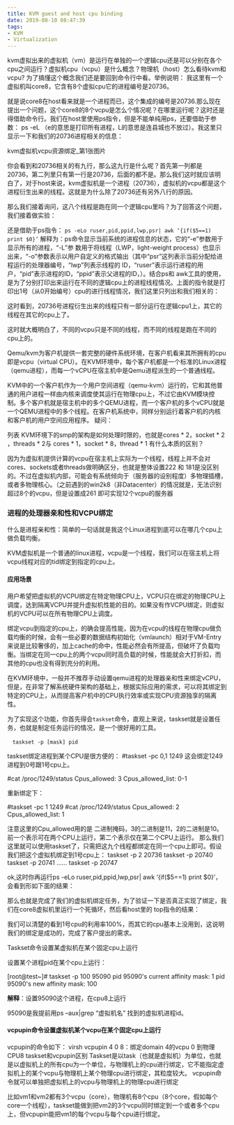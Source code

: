 ```yaml
---
title: KVM guest and host cpu binding
date: 2019-08-10 08:47:39
tags:
- KVM
- Virtualization
---
```


kvm虚拟出来的虚拟机（vm）是运行在单独的一个逻辑cpu还是可以分别在各个cpu之间运行？虚拟机cpu（vcpu）是什么概念？物理机（host）怎么看待kvm和vcpu? 为了搞懂这个概念我们还是要回到命令行中看。举例说明：
我这里有一个虚拟机叫core8，它含有8个虚拟cpu它的进程编号是20736。
<!-- more -->
就是说core8在host看来就是一个进程而已，这个集成的编号是20736.那么现在提出一个问题，这个core8的8个vcpu是怎么个情况呢？在哪里运行呢？这时还是得借助命令行。我们在host里使用ps指令，但是不能单纯用ps，还要借助于参数： ps -eL （e的意思是打印所有进程，L的意思是连县城也不放过）。我这里只显示一下和我们的20736进程相关的信息：

kvm虚拟机vcpu资源绑定_第1张图片

你会看到和20736相关的有九行，那么这九行是什么呢？首先第一列都是20736，第二列里只有第一行是20736，后面的都不是。那么我们这时就应该明白了，对于host来说，kvm虚拟机是一个进程（20736），虚拟机的vcpu都是这个进程衍生出来的线程。这就是为什么除了20736还有另外八行的原因。

那么我们接着询问，这八个线程是跑在同一个逻辑cpu里吗？为了回答这个问题，我们接着做实验：

还是借助于ps指令： `ps -eLo ruser,pid,ppid,lwp,psr| awk ‘{if($5==1) print $0}’`
解释为：ps命令显示当前系统的进程信息的状态，它的“-e”参数用于显示所有的进程，“-L”参 数用于将线程（LWP，light-weight process）也显示出来，“-o”参数表示以用户自定义的格式输出（其中“psr”这列表示当前分配给进程运行的处理器编号，“lwp”列表示线程的 ID，“ruser”表示运行进程的用户，“pid”表示进程的ID，“ppid”表示父进程的ID，）。结合ps和 awk工具的使用，是为了分别打印出来运行在不同的逻辑cpu上的进程线程情况。上面的指令就是打印出1号（从0开始编号）cpu的进行线程情况，我们这里只列出和我们相关的：

这时看到，20736号进程衍生出来的线程只有一部分运行在逻辑cpu1上，其它的线程在其它的cpu上了。

这时就大概明白了，不同的vcpu只是不同的线程，而不同的线程是跑在不同的cpu上的。

Qemu/kvm为客户机提供一套完整的硬件系统环境，在客户机看来其所拥有的cpu即是vcpu（virtual CPU）。在KVM环境中，每个客户机都是一个标准的Linux进程（qemu进程），而每一个vCPU在宿主机中是Qemu进程派生的一个普通线程。

KVM中的一个客户机作为一个用户空间进程（qemu-kvm）运行的，它和其他普通的用户进程一样由内核来调度使其运行在物理cpu上，不过它由KVM模块控制。多个客户机就是宿主机中的多个QEMU进程，而一个客户机的多个vCPU就是一个QEMU进程中的多个线程。在客户机系统中，同样分别运行着客户机的内核和客户机的用户空间应用程序。
疑问：

列表 KVM环境下的smp的架构是如何处理时限的，也就是cores * 2，socket * 2 ，threads * 2与 cores * 1，socket * 8，thread * 1 有什么本质的区别？

因为为虚拟机提供计算的vcpu在宿主机上实际为一个线程，线程上并不会对cores、sockets或者threads做明确区分，也就是整体设置222 和 181是没区别的。不过在虚拟机内部，可能会有系统倾向于（服务器的设别程度）多物理插槽，或者多物理核心。（之前遇到的win2k8（非Datacenter）的情况就是，无法识别超过8个的vcpu，但是设置成261 即可实现12个vcpu的服务器

### 进程的处理器亲和性和VCPU绑定

什么是进程亲和性：简单的一句话就是我这个Linux进程到底可以在哪几个cpu上做负载均衡。

KVM虚拟机是一个普通的linux进程，vcpu是一个线程，我们可以在宿主机上将vcpu线程对应的tid绑定到指定的cpu上。

#### 应用场景
用户希望把虚拟机的VCPU绑定在特定物理CPU上，VCPU只在绑定的物理CPU上调度，达到隔离VCPU并提升虚拟机性能的目的。如果没有作VCPU绑定，则虚拟机的VCPU可以在所有物理CPU上调度。

绑定vcpu到指定的cpu上，的确会提高性能，因为在vcpu的线程在物理cpu做负载均衡的时候，会有一些必要的数据结构初始化（vmlaunch）相对于VM-Entry来说是比较奢侈的，加上cache的命中，性能必然会有所提高，但破坏了负载均衡。当绑定在同一cpu上的两个vcpu同时高负载的时候，性能就会大打折扣，而其他的cpu也没有得到充分的利用。

在KVM环境中，一般并不推荐手动设置qemu进程的处理器亲和性来绑定vCPU，但是，在非常了解系统硬件架构的基础上，根据实际应用的需求，可以将其绑定到特定的CPU上，从而提高客户机中的CPU执行效率或实现CPU资源独享的隔离性。

为了实现这个功能，你首先得会`taskset`命令，直观上来说，taskset就是设置任务，也就是制定任务运行的情况，是一个很好用的工具。
```SHELL
　taskset -p [mask] pid
```
taskset绑定进程到某个CPU是很方便的：
#taskset -pc 0,1 1249
这会绑定1249进程到0号跟1号cpu上。

#cat /proc/1249/status
Cpus_allowed: 3
Cpus_allowed_list: 0-1

重新绑定下：

#taskset -pc 1 1249
#cat /proc/1249/status
Cpus_allowed: 2
Cpus_allowed_list: 1

注意这里的Cpu_allowed用的是 二进制掩码，3的二进制是11，2的二进制是10。前一个表示可在两个CPU上运行，第二个表示仅在第二个CPU上运行。
那么我们这里就可以使用taskset了，只需把这九个线程都绑定在同一个cpu上即可。假设我们把这个虚拟机绑定到1号cpu上：
taskset -p 2 20736
taskset -p 20740
taskset -p 20741
......
taskset -p 20747

ok,这时你再运行ps -eLo ruser,pid,ppid,lwp,psr| awk ‘{if($5==1) print $0}’，会看到形如下面的结果：

那么也就是完成了我们的虚拟机绑定任务，为了验证一下是否真正实现了绑定，我们在core8虚拟机里运行一个死循环，然后看host里的 top指令的结果：


我们可以清楚的看到1号cpu的利用率100%，而其它的cpu基本上没用到，这说明我们的绑定是成功的，完成了客户提出的需求。

Taskset命令设置某虚拟机在某个固定cpu上运行

设置某个进程pid在某个cpu上运行：

[root@test~]# taskset -p 100 95090
pid 95090's current affinity mask: 1
pid 95090's new affinity mask: 100

**解释**：设置95090这个进程，在cpu8上运行

95090是我提前用ps –aux|grep “虚拟机名” 找到的虚拟机进程id。

#### vcpupin命令设置虚拟机某个vcpu在某个固定cpu上运行

vcpupin的命令如下：
virsh vcpupin 4 0 8：绑定domain 4的vcpu 0 到物理CPU8
taskset和vcpupin区别
Taskset是以task（也就是虚拟机）为单位，也就是以虚拟机上的所有cpu为一个单位，与物理机上的cpu进行绑定，它不能指定虚拟机上的某个vcpu与物理机上某个物理cpu进行绑定，其粒度较大。
vcpupin命令就可以单独把虚拟机上的vcpu与物理机上的物理cpu进行绑定

比如vm1和vm2都有3个vcpu（core），物理机有8个cpu（8个core，假如每个core一个线程），taskset能做到把vm2的3个vcpu同时绑定到一个或者多个cpu上，但vcpupin能把vm1的每个vcpu与每个cpu进行绑定。
